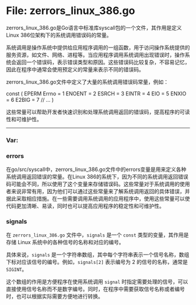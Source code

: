 # File: zerrors_linux_386.go

zerrors_linux_386.go是Go语言中标准库syscall包的一个文件，其作用是定义Linux 386位架构下的系统调用错误码的常量。

系统调用是操作系统中提供给应用程序调用的一组函数，用于访问操作系统提供的服务资源，如文件、网络、进程等。当应用程序调用系统调用出现错误时，操作系统会返回一个错误码，表示错误类型和原因。这些错误码比较复杂，不容易记忆，因此在程序中通常会使用预定义的常量来表示不同的错误码。

zerrors_linux_386.go文件中定义了大量的系统调用错误码常量，例如：

const (
    EPERM        Errno = 1
    ENOENT             = 2
    ESRCH              = 3
    EINTR              = 4
    EIO                = 5
    ENXIO              = 6
    E2BIG              = 7
    // ...
)

这些常量可以帮助开发者快速识别和处理系统调用返回的错误码，提高程序的可读性和可维护性。




---

### Var:

### errors

在go/src/syscall中，zerrors_linux_386.go文件中的errors变量是用来定义各种系统调用返回错误的常量。在Linux 386的系统下，因为不同的系统调用返回错误码可能会不同，所以使用了这个变量来存储错误码。这些常量对于系统调用的使用者来说非常有用，因为他们可以通过这些常量来了解系统调用返回的具体错误，并据此采取相应措施。在一些需要调用系统调用的应用程序中，使用这些常量可以使代码更加清晰、易读，同时也可以提高应用程序的稳定性和可维护性。



### signals

在 `zerrors_linux_386.go` 文件中，`signals` 是一个 `const` 类型的变量，其作用是存储 Linux 系统中的各种信号的名称和对应的编号。

具体来说，`signals` 是一个字符串数组，其中每个字符串表示一个信号名称，数组下标对应该信号的编号。例如，`signals[2]` 表示编号为 2 的信号的名称，通常是 `SIGINT`。

这个数组的作用是方便程序在使用系统调用 `signal` 时指定需要处理的信号，可以直接使用信号名称而不是数字编号。同时，在程序中需要获取信号名称或者编号时，也可以根据实际需要方便地进行转换。



